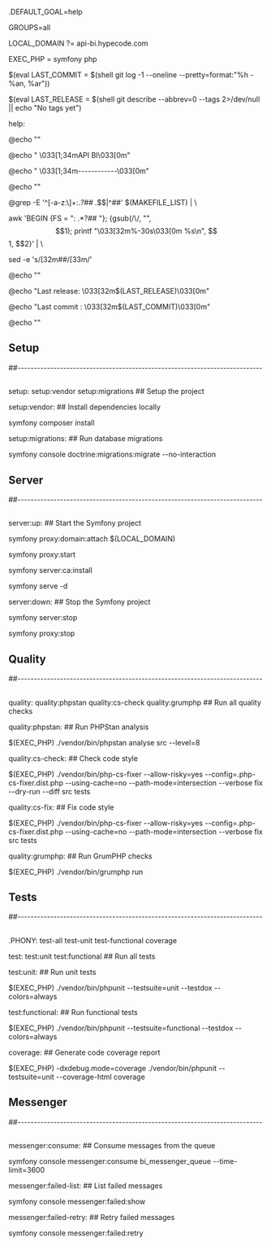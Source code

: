 .DEFAULT_GOAL=help

GROUPS=all

LOCAL_DOMAIN ?= api-bi.hypecode.com

EXEC_PHP = symfony php

  

$(eval LAST_COMMIT = $(shell git log -1 --oneline --pretty=format:"%h - %an, %ar"))

$(eval LAST_RELEASE = $(shell git describe --abbrev=0 --tags 2>/dev/null || echo "No tags yet")

  

help:

@echo ""

@echo " \033[1;34mAPI BI\033[0m"

@echo " \033[1;34m------------\033[0m"

@echo ""

@grep -E '^[-a-z\:\\]+:.*?## .*$$|^##' $(MAKEFILE_LIST) | \

awk 'BEGIN {FS = ": .*?## "}; {gsub(/\\/, "", $$1); printf "\033[32m%-30s\033[0m %s\n", $$1, $$2}' | \

sed -e 's/\[32m##/[33m/'

@echo ""

@echo "Last release: \033[32m$(LAST_RELEASE)\033[0m"

@echo "Last commit : \033[32m$(LAST_COMMIT)\033[0m"

@echo ""

  

##

## Setup

##---------------------------------------------------------------------------

##

  

setup: setup\:vendor setup\:migrations ## Setup the project

  

setup\:vendor: ## Install dependencies locally

symfony composer install

  

setup\:migrations: ## Run database migrations

symfony console doctrine:migrations:migrate --no-interaction

  
  

##

## Server

##---------------------------------------------------------------------------

##

  

server\:up: ## Start the Symfony project

symfony proxy:domain:attach $(LOCAL_DOMAIN)

symfony proxy:start

symfony server:ca:install

symfony serve -d

  

server\:down: ## Stop the Symfony project

symfony server:stop

symfony proxy:stop

  

##

## Quality

##---------------------------------------------------------------------------

##

  

quality: quality\:phpstan quality\:cs-check quality\:grumphp ## Run all quality checks

  

quality\:phpstan: ## Run PHPStan analysis

$(EXEC_PHP) ./vendor/bin/phpstan analyse src --level=8

  

quality\:cs-check: ## Check code style

$(EXEC_PHP) ./vendor/bin/php-cs-fixer --allow-risky=yes --config=.php-cs-fixer.dist.php --using-cache=no --path-mode=intersection --verbose fix --dry-run --diff src tests

  

quality\:cs-fix: ## Fix code style

$(EXEC_PHP) ./vendor/bin/php-cs-fixer --allow-risky=yes --config=.php-cs-fixer.dist.php --using-cache=no --path-mode=intersection --verbose fix src tests

  

quality\:grumphp: ## Run GrumPHP checks

$(EXEC_PHP) ./vendor/bin/grumphp run

  

##

## Tests

##---------------------------------------------------------------------------

##

  

.PHONY: test-all test-unit test-functional coverage

  

test: test\:unit test\:functional ## Run all tests

  

test\:unit: ## Run unit tests

$(EXEC_PHP) ./vendor/bin/phpunit --testsuite=unit --testdox --colors=always

  

test\:functional: ## Run functional tests

$(EXEC_PHP) ./vendor/bin/phpunit --testsuite=functional --testdox --colors=always

  

coverage: ## Generate code coverage report

$(EXEC_PHP) -dxdebug.mode=coverage ./vendor/bin/phpunit --testsuite=unit --coverage-html coverage

  

##

## Messenger

##---------------------------------------------------------------------------

##

  

messenger\:consume: ## Consume messages from the queue

symfony console messenger:consume bi_messenger_queue --time-limit=3600

  

messenger\:failed-list: ## List failed messages

symfony console messenger:failed:show

  

messenger\:failed-retry: ## Retry failed messages

symfony console messenger:failed:retry